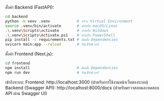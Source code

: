 ตั้งค่า Backend (FastAPI):
   ```bash
   cd backend
   python -m venv .venv            # สร้าง Virtual Environment
   source .venv/bin/activate       # สำหรับ macOS/Linux
   .\.venv\Scripts\activate        # สำหรับ Windows
   .\.venv\Scripts\Activate.ps1    # สำหรับ PowerShell
   pip install -r requirements.txt # ติดตั้ง Dependencies
   uvicorn main:app --reload       # รันเซิร์ฟเวอร์
   ```

ตั้งค่า Frontend (Next.js):
   ```bash
   cd frontend
   npm install                     # ติดตั้ง Dependencies
   npm run dev                     # รันเซิร์ฟเวอร์
   ```

เข้าถึงระบบ:
Frontend: http://localhost:3000
(สำหรับการใช้งานหน้าเว็บของระบบ)
Backend (Swagger API): http://localhost:8000/docs
(สำหรับตรวจสอบและทดสอบ API ผ่าน Swagger UI)

